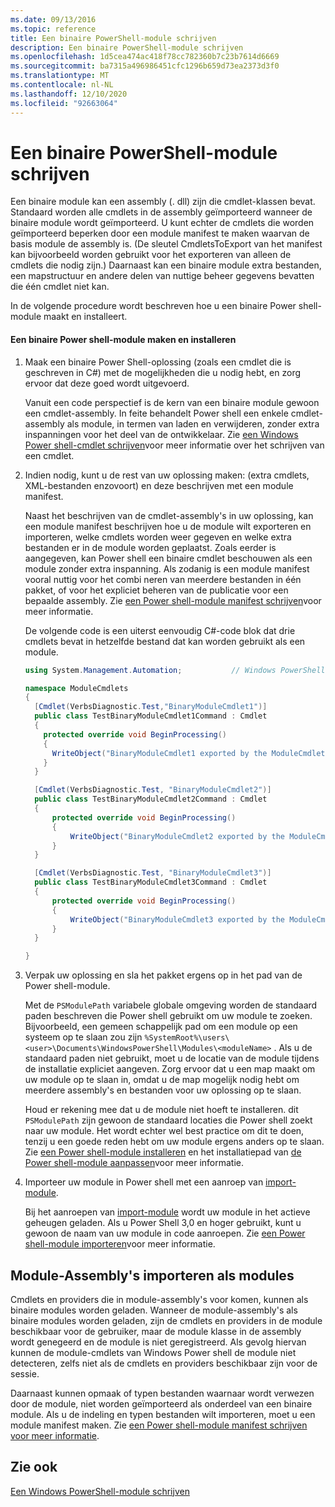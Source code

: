 ```yaml
---
ms.date: 09/13/2016
ms.topic: reference
title: Een binaire PowerShell-module schrijven
description: Een binaire PowerShell-module schrijven
ms.openlocfilehash: 1d5cea474ac418f78cc782360b7c23b7614d6669
ms.sourcegitcommit: ba7315a496986451cfc1296b659d73ea2373d3f0
ms.translationtype: MT
ms.contentlocale: nl-NL
ms.lasthandoff: 12/10/2020
ms.locfileid: "92663064"
---
```

# <a name="how-to-write-a-powershell-binary-module"></a>Een binaire PowerShell-module schrijven

Een binaire module kan een assembly (. dll) zijn die cmdlet-klassen bevat. Standaard worden alle cmdlets in de assembly geïmporteerd wanneer de binaire module wordt geïmporteerd. U kunt echter de cmdlets die worden geïmporteerd beperken door een module manifest te maken waarvan de basis module de assembly is. (De sleutel CmdletsToExport van het manifest kan bijvoorbeeld worden gebruikt voor het exporteren van alleen de cmdlets die nodig zijn.) Daarnaast kan een binaire module extra bestanden, een mapstructuur en andere delen van nuttige beheer gegevens bevatten die één cmdlet niet kan.

In de volgende procedure wordt beschreven hoe u een binaire Power shell-module maakt en installeert.

#### <a name="how-to-create-and-install-a-powershell-binary-module"></a>Een binaire Power shell-module maken en installeren

1. Maak een binaire Power Shell-oplossing (zoals een cmdlet die is geschreven in C#) met de mogelijkheden die u nodig hebt, en zorg ervoor dat deze goed wordt uitgevoerd.

   Vanuit een code perspectief is de kern van een binaire module gewoon een cmdlet-assembly. In feite behandelt Power shell een enkele cmdlet-assembly als module, in termen van laden en verwijderen, zonder extra inspanningen voor het deel van de ontwikkelaar. Zie [een Windows Power shell-cmdlet schrijven](../cmdlet/writing-a-windows-powershell-cmdlet.md)voor meer informatie over het schrijven van een cmdlet.

2. Indien nodig, kunt u de rest van uw oplossing maken: (extra cmdlets, XML-bestanden enzovoort) en deze beschrijven met een module manifest.

   Naast het beschrijven van de cmdlet-assembly's in uw oplossing, kan een module manifest beschrijven hoe u de module wilt exporteren en importeren, welke cmdlets worden weer gegeven en welke extra bestanden er in de module worden geplaatst.
   Zoals eerder is aangegeven, kan Power shell een binaire cmdlet beschouwen als een module zonder extra inspanning.
   Als zodanig is een module manifest vooral nuttig voor het combi neren van meerdere bestanden in één pakket, of voor het expliciet beheren van de publicatie voor een bepaalde assembly.
   Zie [een Power shell-module manifest schrijven](how-to-write-a-powershell-module-manifest.md)voor meer informatie.

   De volgende code is een uiterst eenvoudig C#-code blok dat drie cmdlets bevat in hetzelfde bestand dat kan worden gebruikt als een module.

   ```csharp
   using System.Management.Automation;           // Windows PowerShell namespace.

   namespace ModuleCmdlets
   {
     [Cmdlet(VerbsDiagnostic.Test,"BinaryModuleCmdlet1")]
     public class TestBinaryModuleCmdlet1Command : Cmdlet
     {
       protected override void BeginProcessing()
       {
         WriteObject("BinaryModuleCmdlet1 exported by the ModuleCmdlets module.");
       }
     }

     [Cmdlet(VerbsDiagnostic.Test, "BinaryModuleCmdlet2")]
     public class TestBinaryModuleCmdlet2Command : Cmdlet
     {
         protected override void BeginProcessing()
         {
             WriteObject("BinaryModuleCmdlet2 exported by the ModuleCmdlets module.");
         }
     }

     [Cmdlet(VerbsDiagnostic.Test, "BinaryModuleCmdlet3")]
     public class TestBinaryModuleCmdlet3Command : Cmdlet
     {
         protected override void BeginProcessing()
         {
             WriteObject("BinaryModuleCmdlet3 exported by the ModuleCmdlets module.");
         }
     }

   }
   ```

3. Verpak uw oplossing en sla het pakket ergens op in het pad van de Power shell-module.

   Met de `PSModulePath` variabele globale omgeving worden de standaard paden beschreven die Power shell gebruikt om uw module te zoeken. Bijvoorbeeld, een gemeen schappelijk pad om een module op een systeem op te slaan zou zijn `%SystemRoot%\users\<user>\Documents\WindowsPowerShell\Modules\<moduleName>` . Als u de standaard paden niet gebruikt, moet u de locatie van de module tijdens de installatie expliciet aangeven. Zorg ervoor dat u een map maakt om uw module op te slaan in, omdat u de map mogelijk nodig hebt om meerdere assembly's en bestanden voor uw oplossing op te slaan.

   Houd er rekening mee dat u de module niet hoeft te installeren. dit `PSModulePath` zijn gewoon de standaard locaties die Power shell zoekt naar uw module. Het wordt echter wel best practice om dit te doen, tenzij u een goede reden hebt om uw module ergens anders op te slaan. Zie [een Power shell-module installeren](./installing-a-powershell-module.md) en het installatiepad van [de Power shell-module aanpassen](./modifying-the-psmodulepath-installation-path.md)voor meer informatie.

4. Importeer uw module in Power shell met een aanroep van [import-module](/powershell/module/Microsoft.PowerShell.Core/Import-Module).

   Bij het aanroepen van [import-module](/powershell/module/Microsoft.PowerShell.Core/Import-Module) wordt uw module in het actieve geheugen geladen. Als u Power Shell 3,0 en hoger gebruikt, kunt u gewoon de naam van uw module in code aanroepen. Zie [een Power shell-module importeren](./importing-a-powershell-module.md)voor meer informatie.

## <a name="importing-snap-in-assemblies-as-modules"></a>Module-Assembly's importeren als modules

Cmdlets en providers die in module-assembly's voor komen, kunnen als binaire modules worden geladen. Wanneer de module-assembly's als binaire modules worden geladen, zijn de cmdlets en providers in de module beschikbaar voor de gebruiker, maar de module klasse in de assembly wordt genegeerd en de module is niet geregistreerd. Als gevolg hiervan kunnen de module-cmdlets van Windows Power shell de module niet detecteren, zelfs niet als de cmdlets en providers beschikbaar zijn voor de sessie.

Daarnaast kunnen opmaak of typen bestanden waarnaar wordt verwezen door de module, niet worden geïmporteerd als onderdeel van een binaire module.
Als u de indeling en typen bestanden wilt importeren, moet u een module manifest maken.
Zie [een Power shell-module manifest schrijven voor meer informatie](how-to-write-a-powershell-module-manifest.md).

## <a name="see-also"></a>Zie ook

[Een Windows PowerShell-module schrijven](./writing-a-windows-powershell-module.md)

